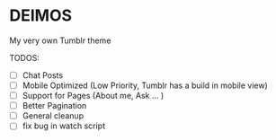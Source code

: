 DEIMOS
======

My very own Tumblr theme

TODOS:

- [ ]   Chat Posts
- [ ]   Mobile Optimized (Low Priority, Tumblr has a build in mobile view)
- [ ]   Support for Pages (About me, Ask ... )
- [ ]   Better Pagination
- [ ]   General cleanup
- [ ]   fix bug in watch script